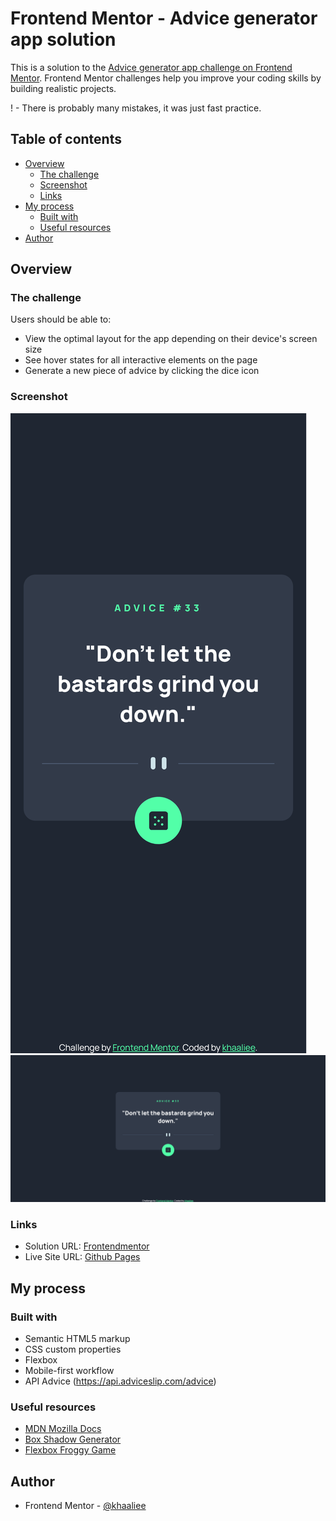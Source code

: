 # Frontend Mentor - Advice generator app solution

This is a solution to the [Advice generator app challenge on Frontend Mentor](https://www.frontendmentor.io/challenges/advice-generator-app-QdUG-13db). Frontend Mentor challenges help you improve your coding skills by building realistic projects.

! - There is probably many mistakes, it was just fast practice.

## Table of contents

- [Overview](#overview)
  - [The challenge](#the-challenge)
  - [Screenshot](#screenshot)
  - [Links](#links)
- [My process](#my-process)
  - [Built with](#built-with)
  - [Useful resources](#useful-resources)
- [Author](#author)


## Overview

### The challenge

Users should be able to:

- View the optimal layout for the app depending on their device's screen size
- See hover states for all interactive elements on the page
- Generate a new piece of advice by clicking the dice icon

### Screenshot

![](/images/mobile-screenshot.png)
![](/images/desktop-screenshot.png)

### Links

- Solution URL: [Frontendmentor](https://your-solution-url.com)
- Live Site URL: [Github Pages](app-adv-generator.khaaliee.github.io)

## My process

### Built with

- Semantic HTML5 markup
- CSS custom properties
- Flexbox
- Mobile-first workflow
- API Advice (https://api.adviceslip.com/advice)

### Useful resources

- [MDN Mozilla Docs](https://developer.mozilla.org/en-US/)
- [Box Shadow Generator](https://cssgenerator.pl/box-shadow-generator/)
- [Flexbox Froggy Game](https://flexboxfroggy.com/)

## Author

- Frontend Mentor - [@khaaliee](https://www.frontendmentor.io/profile/khaaliee)
